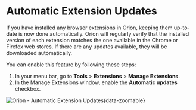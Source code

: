 #  Automatic Extension Updates

If you have installed any browser extensions in Orion, keeping them up-to-date is now done automatically. Orion will regularly verify that the installed version of each extension matches the one available in the Chrome or Firefox web stores. If there are any updates available, they will be downloaded automatically.

You can enable this feature by following these steps:
1. In your menu bar, go to **Tools** > **Extensions** > **Manage Extensions**.
2. In the Manage Extensions window, enable the **Automatic updates** checkbox.

![Orion - Automatic Extension Updates](./media/automatic_extension_updates_toggle.png){data-zoomable}

